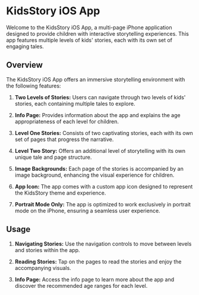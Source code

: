 # KidsStory iOS App

Welcome to the KidsStory iOS App, a multi-page iPhone application designed to provide children with interactive storytelling experiences. This app features multiple levels of kids' stories, each with its own set of engaging tales.

## Overview

The KidsStory iOS App offers an immersive storytelling environment with the following features:

1. **Two Levels of Stories:** Users can navigate through two levels of kids' stories, each containing multiple tales to explore.

2. **Info Page:** Provides information about the app and explains the age appropriateness of each level for children.

3. **Level One Stories:** Consists of two captivating stories, each with its own set of pages that progress the narrative.

4. **Level Two Story:** Offers an additional level of storytelling with its own unique tale and page structure.

5. **Image Backgrounds:** Each page of the stories is accompanied by an image background, enhancing the visual experience for children.

6. **App Icon:** The app comes with a custom app icon designed to represent the KidsStory theme and experience.

7. **Portrait Mode Only:** The app is optimized to work exclusively in portrait mode on the iPhone, ensuring a seamless user experience.

## Usage

1. **Navigating Stories:** Use the navigation controls to move between levels and stories within the app.

2. **Reading Stories:** Tap on the pages to read the stories and enjoy the accompanying visuals.

3. **Info Page:** Access the info page to learn more about the app and discover the recommended age ranges for each level.
